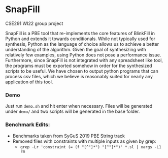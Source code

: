 # SnapFill
CSE291 WI22 group project

SnapFill is a PBE tool that re-implements the core features of BlinkFill in Python and extends it towards conditionals. While not typically used for synthesis, Python as the language of choice allows us to achieve a better understanding of the algorithm. Given the goal of synthesizing with relatively few examples, using Python does not pose a performance issue. Furthermore, since SnapFill is not integrated with any spreadsheet like tool, the programs must be exported somehow in order for the synthesized scripts to be useful. We have chosen to output python programs that can process csv files, which we believe is reasonably suited for nearly any application of this tool.

### Demo
Just run `demo.sh` and hit enter when necessary. Files will be generated under `demo/` and two scripts will be generated in the base folder.

### Benchmark Edits:
- Benchmarks taken from SyGuS 2019 PBE String track
- Removed files with constraints with multiple inputs as given by grep: 
  - `grep -Lr 'constraint (= (f "[^"]*") "[^"]*")' *.sl | xargs -L1 rm`

